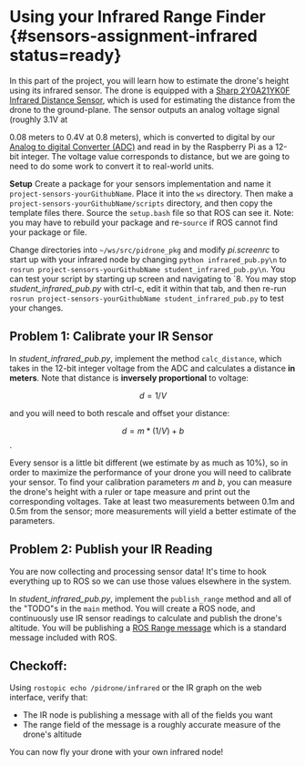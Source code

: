 # Using your Infrared Range Finder {#sensors-assignment-infrared status=ready}

In this part of the project, you will learn how to estimate the drone's height using its infrared sensor. The drone is equipped with a [Sharp 2Y0A21YK0F Infrared Distance Sensor](https://www.digikey.com/product-detail/en/parallax-inc/28995/28995-ND/3523692), which is used for estimating the distance from the drone to the ground-plane. The sensor outputs an analog voltage signal (roughly 3.1V at

0.08 meters to 0.4V at 0.8 meters), which is converted to digital by our [Analog to digital Converter (ADC)](https://www.digikey.com/product-detail/en/adafruit-industries-llc/1083/1528-1014-ND/4990763) and read in by the Raspberry Pi as a 12-bit integer. The voltage value corresponds to distance, but we are going to need to do some work to convert it to real-world units.

**Setup**
Create a package for your sensors implementation and name it `project-sensors-yourGithubName`. Place it into the `ws` directory. Then make a `project-sensors-yourGithubName/scripts` directory, and then copy the template files there. Source the `setup.bash` file so that ROS can see it. Note: you may have to rebuild your package and re-`source` if ROS cannot find your package or file.

Change directories into `~/ws/src/pidrone_pkg` and modify _pi.screenrc_ to start up with your infrared node by changing `python infrared_pub.py\n` to `rosrun project-sensors-yourGithubName student_infrared_pub.py\n`. You can test your script by starting up screen and navigating to \`8. You may stop _student_infrared_pub.py_ with ctrl-c, edit it within that tab, and then re-run `rosrun project-sensors-yourGithubName student_infrared_pub.py` to test your changes.

## Problem 1: Calibrate your IR Sensor
In _student_infrared_pub.py_, implement the method `calc_distance`, which takes in the 12-bit integer voltage from the ADC and calculates a distance **in meters**. Note that distance is **inversely proportional** to voltage:

$$d = 1/V$$

and you will need to both rescale and offset your distance:

$$d = m*(1/V) + b$$.

Every sensor is a little bit different (we estimate by as much as 10%), so in order to maximize the performance of your drone you will need to calibrate your sensor. To find your calibration parameters $m$ and $b$, you can measure the drone's height with a ruler or tape measure and print out the corresponding voltages. Take at least two measurements between 0.1m and 0.5m from the sensor; more measurements will yield a better estimate of the parameters.

## Problem 2: Publish your IR Reading
You are now collecting and processing sensor data! It's time to hook everything up to ROS so we can use those values elsewhere in the system.

In _student_infrared_pub.py_, implement the `publish_range` method and all of the "TODO"s in the `main` method. You will create a ROS node, and continuously use IR sensor readings to calculate and publish the drone's altitude. You will be publishing a [ROS Range message](http://docs.ros.org/api/sensor_msgs/html/msg/Range.html) which is a standard message included with ROS.

## Checkoff:
Using `rostopic echo /pidrone/infrared` or the IR graph on the web interface, verify that:

  * The IR node is publishing a message with all of the fields you want
  * The range field of the message is a roughly accurate measure of the drone's altitude

You can now fly your drone with your own infrared node!
